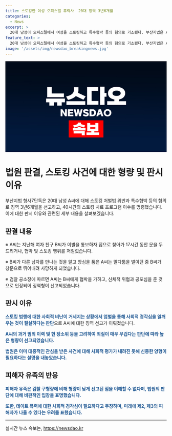 ```yaml
---
title: 스토킹한 여성 오피스텔 추락사  20대 징역 3년6개월
categories:
  - News
excerpt: >
  20대 남성이 오피스텔에서 여성을 스토킹하고 특수협박 등의 혐의로 기소됐다. 부산지법은 A씨에게 징역 3년6개월을 선고하고, 스토킹 치료 프로그램 이수를 명령했다. A씨는 여자 친구에게 스토킹하고 협박, 신체적 위협을 가했으며, 사망한 B씨의 행위와 인과관계가 있다는 주장도 제기됐다. 재판부는 사회적 경각심을 일깨우기 위한 엄벌이 필요하다고 판시했지만, 피해자 유족은 형량이 너무 낮다는 반응을 보였다.
feature_text: >
  20대 남성이 오피스텔에서 여성을 스토킹하고 특수협박 등의 혐의로 기소됐다. 부산지법은 A씨에게 징역 3년6개월을 선고하고, 스토킹 치료 프로그램 이수를 명령했다. A씨는 여자 친구에게 스토킹하고 협박, 신체적 위협을 가했으며, 사망한 B씨의 행위와 인과관계가 있다는 주장도 제기됐다. 재판부는 사회적 경각심을 일깨우기 위한 엄벌이 필요하다고 판시했지만, 피해자 유족은 형량이 너무 낮다는 반응을 보였다.
image: '/assets/img/newsdao_breakingnews.jpg'
---
```


<p><img src="/assets/img/newsdao_breakingnews.jpg" alt="flaretime 속보" /></p>

<h1 data-ke-size="size26">법원 판결, 스토킹 사건에 대한 형량 및 판시 이유</h1>

<p data-ke-size="size16">부산지법 형사7단독은 20대 남성 A씨에 대해 스토킹 처벌법 위반과 특수협박 등의 혐의로 징역 3년6개월을 선고하고, 40시간의 스토킹 치료 프로그램 이수를 명령했습니다. 이에 대한 판시 이유와 관련된 세부 내용을 살펴보겠습니다.</p>

<h2 data-ke-size="size26">판결 내용</h2>

<p data-ke-size="size16">&#8251; A씨는 지난해 여자 친구 B씨가 이별을 통보하자 집으로 찾아가 17시간 동안 문을 두드리거나, 협박 및 스토킹 행위를 저질렀습니다.</p>

<p data-ke-size="size16">&#8251; B씨가 다른 남자를 만나는 것을 알고 앙심을 품은 A씨는 말다툼을 벌이던 중 B씨가 창문으로 뛰어내려 사망하게 되었습니다.</p>

<p data-ke-size="size16">&#8251; 검찰 공소장에 따르면 A씨는 B씨에게 협박을 가하고, 신체적 위협과 공포심을 준 것으로 인정되어 징역형이 선고되었습니다.</p>

<h2 data-ke-size="size26">판시 이유</h2>

<p data-ke-size="size16"><b><span style="color: #1a5490;">스토킹 범행에 대한 사회적 비난이 거세지는 상황에서 엄벌을 통해 사회적 경각심을 일깨우는 것이 절실하다는 판단</span></b>으로 A씨에 대한 징역 선고가 이뤄졌습니다.</p>

<p data-ke-size="size16"><b><span style="color: #1a5490;">A씨의 과거 범죄 이력 및 현 장소위 등을 고려하여 죄질이 매우 무겁다는 판단에 따라 높은 형량이 선고되었습니다.</span></b></p>

<p data-ke-size="size16"><b><span style="color: #1a5490;">법원은 이미 대중적인 관심을 받은 사건에 대해 사회적 평가가 내려진 듯해 신중한 양형이 필요하다는 설명을 내놓았습니다.</span></b></p>

<h2 data-ke-size="size26">피해자 유족의 반응</h2>

<p data-ke-size="size16"><b><span style="color: #1a5490;">피해자 유족은 검찰 구형량에 비해 형량이 낮게 선고된 점을 이해할 수 없다며, 법원의 판단에 대해 비판적인 입장을 표명했습니다.</span></b></p>

<p data-ke-size="size16"><b><span style="color: #1a5490;">또한, 데이트 폭력에 대한 사회적 경각심이 필요하다고 주장하며, 미래에 제2, 제3의 피해자가 나올 수 있다는 우려를 표했습니다.</span></b></p>

<hr data-ke-size="size16">
실시간 뉴스 속보는, <a href="https://newsdao.kr" rel="dofollow">https://newsdao.kr</a>


